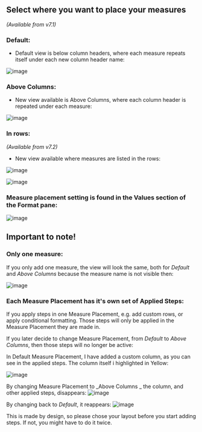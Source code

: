 ## Select where you want to place your measures
_(Available from v7.1)_

### Default:
* Default view is below column headers, where each measure repeats itself under each new column header name:

![image](https://user-images.githubusercontent.com/82056309/226594444-703c6060-3387-4e06-b64b-2357dfc72856.png)


### Above Columns:
* New view available is Above Columns, where each column header is repeated under each measure:

![image](https://user-images.githubusercontent.com/82056309/226594573-103da42b-fec2-421c-af34-7a40545982ee.png)


### In rows:
_(Available from v7.2)_
* New view available where measures are listed in the rows:

![image](https://github.com/Profitbase/PowerBI-visuals-FinancialReportingMatrix/assets/82056309/fee8345f-6a58-48f4-b0e7-e677e037f7fa)

![image](https://github.com/Profitbase/PowerBI-visuals-FinancialReportingMatrix/assets/82056309/5f12646c-3c74-457f-99f4-33c1609773c7)



### Measure placement setting is found in the Values section of the Format pane:

![image](https://user-images.githubusercontent.com/82056309/226594843-9e401c53-fe22-4502-a96b-9d47f2451744.png)




## Important to note!

### Only one measure:
If you only add one measure, the view will look the same, both for _Default_ and _Above Columns_ because the measure name is not visible then:

![image](https://user-images.githubusercontent.com/82056309/226595339-90bd91b7-4d1b-43c3-aacc-9143f26c4fcb.png)

### Each Measure Placement has it's own set of Applied Steps:

If you apply steps in one Measure Placement, e.g. add custom rows, or apply conditional formatting. Those steps will only be applied in the Measure Placement they are made in.

If you later decide to change Measure Placement, from _Default_ to _Above Columns_, then those steps will no longer be active:

In Default Measure Placement, I have added a custom column, as you can see in the applied steps. The column itself i highlighted in Yellow:

![image](https://user-images.githubusercontent.com/82056309/226596548-4ec74b29-ef6c-482e-b456-c3daaf1509a3.png)

By changing Measure Placement to _Above Columns _ the column, and other applied steps, disappears:
![image](https://user-images.githubusercontent.com/82056309/226596727-3fe4f40c-bb68-4bd7-b764-990fd29f67bc.png)

By changing back to _Default_, it reappears:
![image](https://user-images.githubusercontent.com/82056309/226596939-ee83ebae-4f5e-4d38-860d-2fcb085a8841.png)

This is made by design, so please chose your layout before you start adding steps.
If not, you might have to do it twice.




